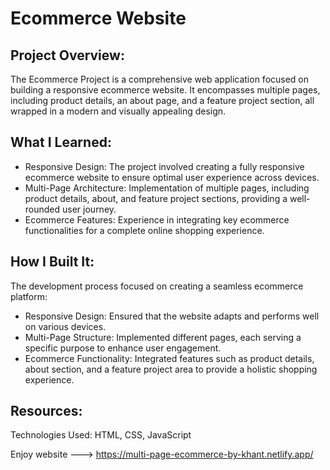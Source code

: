 # Ecommerce Website

## Project Overview:
The Ecommerce Project is a comprehensive web application focused on building a responsive ecommerce website. It encompasses multiple pages, including product details, an about page, and a feature project section, all wrapped in a modern and visually appealing design.

## What I Learned:
- Responsive Design: The project involved creating a fully responsive ecommerce website to ensure optimal user experience across devices.
- Multi-Page Architecture: Implementation of multiple pages, including product details, about, and feature project sections, providing a well-rounded user journey.
- Ecommerce Features: Experience in integrating key ecommerce functionalities for a complete online shopping experience.

## How I Built It:
The development process focused on creating a seamless ecommerce platform:
- Responsive Design: Ensured that the website adapts and performs well on various devices.
- Multi-Page Structure: Implemented different pages, each serving a specific purpose to enhance user engagement.
- Ecommerce Functionality: Integrated features such as product details, about section, and a feature project area to provide a holistic shopping experience.

## Resources:
Technologies Used: HTML, CSS, JavaScript

Enjoy website ---> https://multi-page-ecommerce-by-khant.netlify.app/
